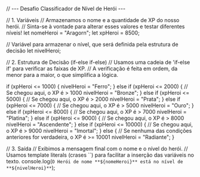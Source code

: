 // --- Desafio Classificador de Nível de Herói ---

// 1. Variáveis
// Armazenamos o nome e a quantidade de XP do nosso herói.
// Sinta-se à vontade para alterar esses valores e testar diferentes níveis!
let nomeHeroi = "Aragorn";
let xpHeroi = 8500;

// Variável para armazenar o nível, que será definida pela estrutura de decisão
let nivelHeroi;

// 2. Estrutura de Decisão (if-else if-else)
// Usamos uma cadeia de 'if-else if' para verificar as faixas de XP.
// A verificação é feita em ordem, da menor para a maior, o que simplifica a lógica.

if (xpHeroi <= 1000) {
    nivelHeroi = "Ferro";
} else if (xpHeroi <= 2000) {
    // Se chegou aqui, o XP é > 1000
    nivelHeroi = "Bronze";
} else if (xpHeroi <= 5000) {
    // Se chegou aqui, o XP é > 2000
    nivelHeroi = "Prata";
} else if (xpHeroi <= 7000) {
    // Se chegou aqui, o XP é > 5000
    nivelHeroi = "Ouro";
} else if (xpHeroi <= 8000) {
    // Se chegou aqui, o XP é > 7000
    nivelHeroi = "Platina";
} else if (xpHeroi <= 9000) {
    // Se chegou aqui, o XP é > 8000
    nivelHeroi = "Ascendente";
} else if (xpHeroi <= 10000) {
    // Se chegou aqui, o XP é > 9000
    nivelHeroi = "Imortal";
} else {
    // Se nenhuma das condições anteriores for verdadeira, o XP é >= 10001
    nivelHeroi = "Radiante";
}

// 3. Saída
// Exibimos a mensagem final com o nome e o nível do herói.
// Usamos template literals (crases ``) para facilitar a inserção das variáveis no texto.
console.log(`O Herói de nome **${nomeHeroi}** está no nível de **${nivelHeroi}**`);
